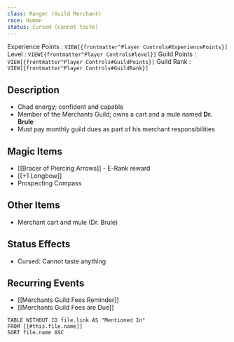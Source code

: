 ```yaml
---
class: Ranger (Guild Merchant)
race: Human
status: Cursed (cannot taste)
---
```

Experience Points : `VIEW[{frontmatter^Player Controls#ExperiencePoints}]`
Level : `VIEW[{frontmatter^Player Controls#level}]`
Guild Points : `VIEW[{frontmatter^Player Controls#GuildPoints}]`
Guild Rank : `VIEW[{frontmatter^Player Controls#GuildRank}]`
## Description
- Chad energy; confident and capable
- Member of the Merchants Guild; owns a cart and a mule named **Dr. Brule**
- Must pay monthly guild dues as part of his merchant responsibilities

## Magic Items
- [[Bracer of Piercing Arrows]] - E-Rank reward
- [[+1 Longbow]]
- Prospecting Compass 

## Other Items
- Merchant cart and mule (Dr. Brule)

## Status Effects
- Cursed: Cannot taste anything

## Recurring Events
- [[Merchants Guild Fees Reminder]]
- [[Merchants Guild Fees are Due]]



```dataview
TABLE WITHOUT ID file.link AS "Mentioned In"
FROM [[#this.file.name]]
SORT file.name ASC
```
